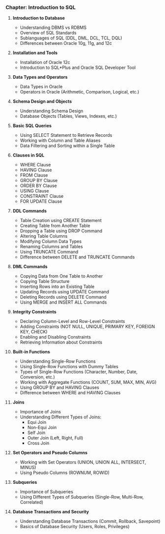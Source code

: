 
### Chapter: Introduction to SQL

1. **Introduction to Database**
   - Understanding DBMS vs RDBMS
   - Overview of SQL Standards
   - Sublanguages of SQL (DDL, DML, DCL, TCL, DQL)
   - Differences between Oracle 10g, 11g, and 12c

2. **Installation and Tools**
   - Installation of Oracle 12c
   - Introduction to SQL*Plus and Oracle SQL Developer Tool

3. **Data Types and Operators**
   - Data Types in Oracle
   - Operators in Oracle (Arithmetic, Comparison, Logical, etc.)

4. **Schema Design and Objects**
   - Understanding Schema Design
   - Database Objects (Tables, Views, Indexes, etc.)

5. **Basic SQL Queries**
   - Using SELECT Statement to Retrieve Records
   - Working with Column and Table Aliases
   - Data Filtering and Sorting within a Single Table

6. **Clauses in SQL**
   - WHERE Clause
   - HAVING Clause
   - FROM Clause
   - GROUP BY Clause
   - ORDER BY Clause
   - USING Clause
   - CONSTRAINT Clause
   - FOR UPDATE Clause

7. **DDL Commands**
   - Table Creation using CREATE Statement
   - Creating Table from Another Table
   - Dropping a Table using DROP Command
   - Altering Table Columns
   - Modifying Column Data Types
   - Renaming Columns and Tables
   - Using TRUNCATE Command
   - Difference between DELETE and TRUNCATE Commands

8. **DML Commands**
   - Copying Data from One Table to Another
   - Copying Table Structure
   - Inserting Rows into an Existing Table
   - Updating Records using UPDATE Command
   - Deleting Records using DELETE Command
   - Using MERGE and INSERT ALL Commands

9. **Integrity Constraints**
   - Declaring Column-Level and Row-Level Constraints
   - Adding Constraints (NOT NULL, UNIQUE, PRIMARY KEY, FOREIGN KEY, CHECK)
   - Enabling and Disabling Constraints
   - Retrieving Information about Constraints

10. **Built-in Functions**
    - Understanding Single-Row Functions
    - Using Single-Row Functions with Dummy Tables
    - Types of Single-Row Functions (Character, Number, Date, Conversion, etc.)
    - Working with Aggregate Functions (COUNT, SUM, MAX, MIN, AVG)
    - Using GROUP BY and HAVING Clauses
    - Difference between WHERE and HAVING Clauses

11. **Joins**
    - Importance of Joins
    - Understanding Different Types of Joins:
      - Equi Join
      - Non-Equi Join
      - Self Join
      - Outer Join (Left, Right, Full)
      - Cross Join

12. **Set Operators and Pseudo Columns**
    - Working with Set Operators (UNION, UNION ALL, INTERSECT, MINUS)
    - Using Pseudo Columns (ROWNUM, ROWID)

13. **Subqueries**
    - Importance of Subqueries
    - Using Different Types of Subqueries (Single-Row, Multi-Row, Correlated)

14. **Database Transactions and Security**
    - Understanding Database Transactions (Commit, Rollback, Savepoint)
    - Basics of Database Security (Users, Roles, Privileges)

